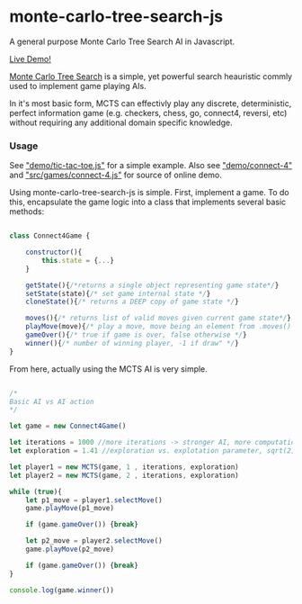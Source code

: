 # monte-carlo-tree-search-js
A general purpose Monte Carlo Tree Search AI in Javascript.

[Live Demo!](https://sethpipho.github.io/monte-carlo-tree-search-js/demo/connect-4/)

[Monte Carlo Tree Search](https://en.wikipedia.org/wiki/Monte_Carlo_tree_search) is a simple, yet powerful search heauristic commly used to implement game playing AIs.

In it's most basic form, MCTS can effectivly play any discrete, deterministic, perfect information game (e.g. checkers, chess, go, connect4, reversi, etc) without requiring any additional domain specific knowledge. 

### Usage


See ["demo/tic-tac-toe.js"](https://github.com/SethPipho/monte-carlo-tree-search-js/blob/master/demo/tic-tac-toe.js) for a simple example. Also see ["demo/connect-4"](https://github.com/SethPipho/monte-carlo-tree-search-js/blob/master/demo/connect-4/index.html)
and ["src/games/connect-4.js"](https://github.com/SethPipho/monte-carlo-tree-search-js/blob/master/src/games/connect-4.js) for source of online demo.

Using monte-carlo-tree-search-js is simple. First, implement a game. To do this, encapsulate the game logic into a class that implements several basic methods:



```javascript

class Connect4Game {

    constructor(){
        this.state = {...}
    }

    getState(){/*returns a single object representing game state*/}
    setState(state){/* set game internal state */}
    cloneState(){/* returns a DEEP copy of game state */}

    moves(){/* returns list of valid moves given current game state*/}
    playMove(move){/* play a move, move being an element from .moves() list */}
    gameOver(){/* true if game is over, false otherwise */}
    winner(){/* number of winning player, -1 if draw" */}
}

```

From here, actually using the MCTS AI is very simple.

~~~ javascript

/*
Basic AI vs AI action
*/

let game = new Connect4Game()

let iterations = 1000 //more iterations -> stronger AI, more computation
let exploration = 1.41 //exploration vs. explotation parameter, sqrt(2) is reasonable default (c constant in UBC forumula)

let player1 = new MCTS(game, 1 , iterations, exploration)
let player2 = new MCTS(game, 2 , iterations, exploration)

while (true){
    let p1_move = player1.selectMove()
    game.playMove(p1_move)

    if (game.gameOver()) {break}

    let p2_move = player2.selectMove()
    game.playMove(p2_move)

    if (game.gameOver()) {break}
}

console.log(game.winner())

~~~






